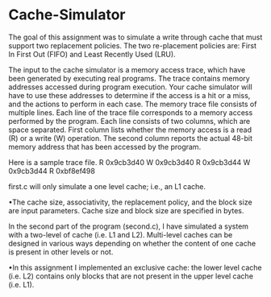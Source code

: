 # Cache-Simulator

The goal of this assignment was to simulate a write through cache that must support two replacement policies. 
The two re-placement policies are:
First In First Out (FIFO) and Least Recently Used (LRU).

The input to the cache simulator is a memory access trace, which have been generated by
executing real programs. The trace contains memory addresses accessed during program
execution. Your cache simulator will have to use these addresses to determine if the access
is a hit or a miss, and the actions to perform in each case. The memory trace file consists
of multiple lines. Each line of the trace file corresponds to a memory access performed by
the program. Each line consists of two columns, which are space separated. First column
lists whether the memory access is a read (R) or a write (W) operation. The second column
reports the actual 48-bit memory address that has been accessed by the program.

Here is a sample trace file.
R 0x9cb3d40
W 0x9cb3d40
R 0x9cb3d44
W 0x9cb3d44
R 0xbf8ef498


first.c will only simulate a one level cache; i.e., an L1 cache.

  •The cache size, associativity, the replacement policy, and the block size are input 
  parameters. Cache size and block size are specified in bytes.
  

In the second part of the program (second.c), I have simulated a system with a two-level of cache (i.e. L1 and L2). Multi-level caches
can be designed in various ways depending on whether the content of one cache is present in
other levels or not. 

  •In this assignment I implemented an exclusive cache: the lower level cache (i.e. L2) 
  contains only blocks that are not present in the upper level cache (i.e. L1).
